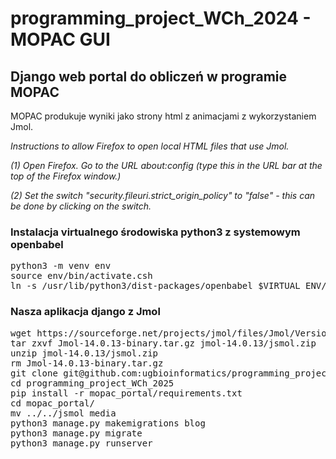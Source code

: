 # programming_project_WCh_2024 - MOPAC GUI

<h2>Django web portal do obliczeń w programie MOPAC</h2>

MOPAC produkuje wyniki jako strony html z animacjami z wykorzystaniem Jmol.
          
<i> Instructions to allow Firefox to open local HTML files that use Jmol.

(1) Open Firefox. Go to the URL about:config (type this in the URL bar at the top of the Firefox window.)

(2) Set the switch "security.fileuri.strict_origin_policy" to "false" - this can be done by clicking on the switch.
</i>

<h3>Instalacja virtualnego środowiska python3 z systemowym openbabel</h3>
<pre>
python3 -m venv env
source env/bin/activate.csh
ln -s /usr/lib/python3/dist-packages/openbabel $VIRTUAL_ENV/lib/python*/site-packages
</pre>

<h3>Nasza aplikacja django z Jmol</h3>
<pre>
wget https://sourceforge.net/projects/jmol/files/Jmol/Version%2014.0/Version%2014.0.13/Jmol-14.0.13-binary.tar.gz
tar zxvf Jmol-14.0.13-binary.tar.gz jmol-14.0.13/jsmol.zip
unzip jmol-14.0.13/jsmol.zip    
rm Jmol-14.0.13-binary.tar.gz
git clone git@github.com:ugbioinformatics/programming_project_WCh_2025.git
cd programming_project_WCh_2025          
pip install -r mopac_portal/requirements.txt
cd mopac_portal/
mv ../../jsmol media          
python3 manage.py makemigrations blog
python3 manage.py migrate
python3 manage.py runserver
</pre>


